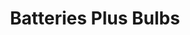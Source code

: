 ---
title: "Batteries Plus Bulbs"
url: /austin/batteries-plus-bulbs-south-lamar-boulevard/
shop: electronics
---
